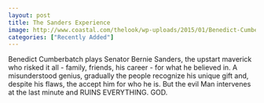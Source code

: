 ```yaml
---
layout: post
title: The Sanders Experience
image: http://www.coastal.com/thelook/wp-uploads/2015/01/Benedict-Cumberbatch-glasses-main.jpg
categories: ["Recently Added"]
---
```


Benedict Cumberbatch plays Senator Bernie Sanders, the upstart maverick who risked it all - family, friends, his career - for what he believed in.  A misunderstood genius, gradually the people recognize his unique gift and, despite his flaws, the accept him for who he is.  But the evil Man intervenes at the last minute and RUINS EVERYTHING.  GOD.